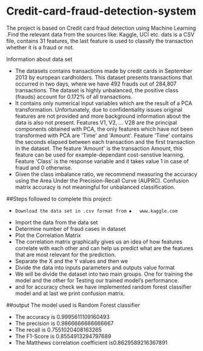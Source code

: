 # Credit-card-fraud-detection-system
 The project is based on Credit card fraud detection  using Machine Learning .Find the relevant data from the sources like: Kaggle, UCI etc.
dats is a CSV file, contains 31 features, the last feature is used to classify the transaction whether it is a fraud or not.

Information about data set
* The datasets contains transactions made by credit cards in September 2013 by european cardholders. This dataset presents transactions that occurred in two days, where we have 492 frauds out of 284,807 transactions. The dataset is highly unbalanced, the positive class (frauds) account for 0.172% of all transactions.
* It contains only numerical input variables which are the result of a PCA transformation. Unfortunately, due to confidentiality issues original features are not provided and more background information about the data is also not present. Features V1, V2, ... V28 are the principal components obtained with PCA, the only features which have not been transformed with PCA are 'Time' and 'Amount'. Feature 'Time' contains the seconds elapsed between each transaction and the first transaction in the dataset. The feature 'Amount' is the transaction Amount, this feature can be used for example-dependant cost-senstive learning. Feature 'Class' is the response variable and it takes value 1 in case of fraud and 0 otherwise.
* Given the class imbalance ratio, we recommend measuring the accuracy using the Area Under the Precision-Recall Curve (AUPRC). Confusion matrix accuracy is not meaningful for unbalanced classification.


##Steps followed to complete this project:
*	  Download the data set in .csv format from ⦁	www.kaggle.com
*   Import the data from the data set
*   Determine number of fraud cases in dataset
*   Plot the Correlation Matrix
*   The correlation matrix graphically gives us an idea of how features correlate with each other and can help us predict what are the       features that are most relevant for the prediction.
*   Separate the X and the Y values and then we 
*   Divide the data into inputs parameters and outputs value format
*   We will be divide the dataset into two main groups. One for training the model and the other for Testing our trained model’s             performance.
*  and for accuracy check we have implemented random forest classifier model and at last we print confusion matrix.
    
##output
    The model used is Random Forest classifier
*  The accuracy is  0.9995611109160493
*  The precision is 0.9866666666666667
*  The recall is 0.7551020408163265
*  The F1-Score is 0.8554913294797689
*  The Matthews correlation coefficient is0.8629589216367891
